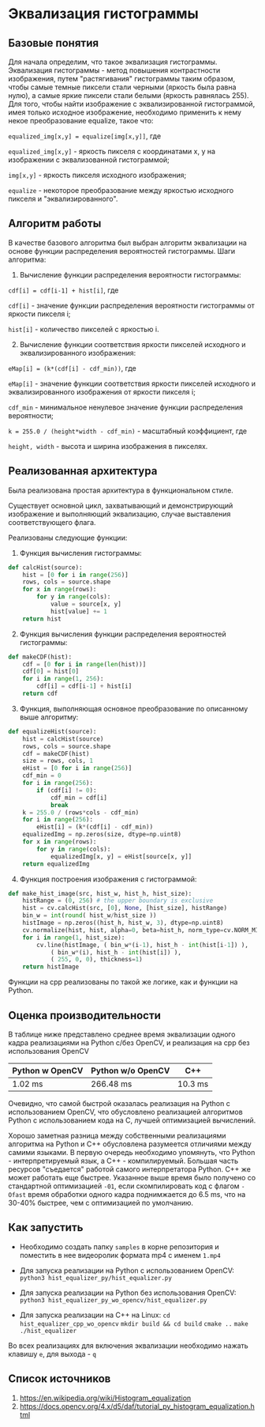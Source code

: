 # Эквализация гистограммы
## Базовые понятия
Для начала определим, что такое эквализация гистограммы.
Эквализация гистограммы - метод повышения контрастности изображения, путем "растягивания" гистограммы таким образом, чтобы самые темные пиксели стали черными (яркость была равна нулю), а самые яркие пиксели стали белыми (яркость равнялась 255).
Для того, чтобы найти изображение с эквализированной гистограммой, имея только исходное изображение, необходимо применить к нему некое преобразование equalize, такое что:

```equalized_img[x,y] = equalize[img[x,y]]```, где

`equalized_img[x,y]` - яркость пикселя с координатами x, y на изображении с эквализованной гистограммой;

`img[x,y]` - яркость пикселя исходного изображения;

`equalize` - некоторое преобразование между яркостью исходного пикселя и "эквализированного".

## Алгоритм работы
В качестве базового алгоритма был выбран алгоритм эквализации на основе функции распределения вероятностей гистограммы.
Шаги алгоритма:
1. Вычисление функции распределения вероятности гистограммы:

```cdf[i] = cdf[i-1] + hist[i]```, где

`cdf[i]` - значение функции распределения вероятности гистограммы от яркости пикселя i;

`hist[i]` - количество пикселей с яркостью i.

2. Вычисление функции соответствия яркости пикселей исходного и эквализированного изображения:

```eMap[i] = (k*(cdf[i] - cdf_min))```, где

`eMap[i]` - значение функции соответствия яркости пикселей исходного и эквализированного изображения от яркости пикселя i;

`cdf_min` - минимальное ненулевое значение функции распределения вероятности;

`k = 255.0 / (height*width - cdf_min)` - масштабный коэффициент, где

`height, width` - высота и ширина изображения в пикселях.

## Реализованная архитектура

Была реализована простая архитектура в функциональном стиле.

Существует основной цикл, захватывающий и демонстрирующий изображение и выполняющий эквализацию, случае выставления соответствующего флага.

Реализованы  следующие функции:
1. Функция вычисления гистограммы:
```python
def calcHist(source):
    hist = [0 for i in range(256)]
    rows, cols = source.shape
    for x in range(rows):
        for y in range(cols):
            value = source[x, y]
            hist[value] += 1
    return hist
```
2. Функция вычисления функции распределения вероятностей гистограммы:
```python
def makeCDF(hist):
    cdf = [0 for i in range(len(hist))]
    cdf[0] = hist[0]
    for i in range(1, 256):
        cdf[i] = cdf[i-1] + hist[i]
    return cdf
```
3. Функция, выполняющая основное преобразование по описанному выше алгоритму:
```python
def equalizeHist(source):
    hist = calcHist(source)
    rows, cols = source.shape
    cdf = makeCDF(hist)
    size = rows, cols, 1
    eHist = [0 for i in range(256)]
    cdf_min = 0
    for i in range(256):
        if (cdf[i] != 0):
            cdf_min = cdf[i]
            break
    k = 255.0 / (rows*cols - cdf_min)
    for i in range(256):
        eHist[i] = (k*(cdf[i] - cdf_min))
    equalizedImg = np.zeros(size, dtype=np.uint8)
    for x in range(rows):
        for y in range(cols):
            equalizedImg[x, y] = eHist[source[x, y]]
    return equalizedImg
```
4. Функция построения изображения с гистограммой:
```python
def make_hist_image(src, hist_w, hist_h, hist_size):
    histRange = (0, 256) # the upper boundary is exclusive
    hist = cv.calcHist(src, [0], None, [hist_size], histRange)
    bin_w = int(round( hist_w/hist_size ))
    histImage = np.zeros((hist_h, hist_w, 3), dtype=np.uint8)
    cv.normalize(hist, hist, alpha=0, beta=hist_h, norm_type=cv.NORM_MINMAX)
    for i in range(1, hist_size):
        cv.line(histImage, ( bin_w*(i-1), hist_h - int(hist[i-1]) ),
            ( bin_w*(i), hist_h - int(hist[i]) ),
            ( 255, 0, 0), thickness=1)
    return histImage
```

Функции на cpp реализованы по такой же логике, как и функции на Python.

## Оценка производительности

В таблице ниже представлено среднее время эквализации одного кадра реализациями на Python с/без OpenCV, и реализация на cpp без использования OpenCV

| Python w OpenCV | Python w/o OpenCV | C++     |
|-----------------|-------------------|---------|
| 1.02 ms         | 266.48 ms         | 10.3 ms |

Очевидно, что самой быстрой оказалась реализация на Python с использованием OpenCV, что обусловлено реализацией алгоритмов Python с использованием кода на C, лучшей оптимизацией вычислений.

Хорошо заметная разница между собственными реализациями алгоритма на Python и С++ обусловлена разумеется отличиями между самими языками. В первую очередь необходимо упомянуть, что Python - интерпретируемый язык, а С++ - компилируемый. Большая часть ресурсов "съедается" работой самого интерпретатора Python. С++ же может работать еще быстрее. Указанное выше время было получено со стандартной оптимизацией  `-01`, если скомпилировать код с флагом `-Ofast` время обработки одного кадра поднимжается до 6.5 ms, что на 30-40% быстрее, чем с оптимизацией по умолчанию.

## Как запустить

* Необходимо создать папку `samples` в корне репозитория и поместить в нее видеоролик формата mp4 с именем `1.mp4`

* Для запуска реализации на Python с использованием OpenCV:
`python3 hist_equalizer_py/hist_equalizer.py`

* Для запуска реализации на Python без использования OpenCV:
`python3 hist_equalizer_py_wo_opencv/hist_equalizer.py`

* Для запуска реализации на С++ на Linux:
`cd hist_equalizer_cpp_wo_opencv`
`mkdir build && cd build`
`cmake ..`
`make`
`./hist_equalizer`

Во всех реализациях для включения эквализации необходимо нажать клавишу `e`, для выхода - `q`

## Список источников
1. https://en.wikipedia.org/wiki/Histogram_equalization
2. https://docs.opencv.org/4.x/d5/daf/tutorial_py_histogram_equalization.html